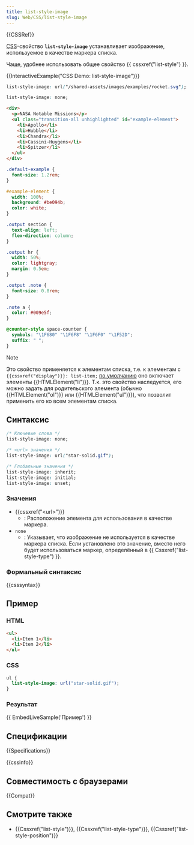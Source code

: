```yaml
---
title: list-style-image
slug: Web/CSS/list-style-image
---
```


{{CSSRef}}

[CSS](/ru/docs/Web/CSS)-свойство **`list-style-image`** устанавливает изображение, используемое в качестве маркера списка.

Чаще, удобнее использовать общее свойство {{ cssxref("list-style") }}.

{{InteractiveExample("CSS Demo: list-style-image")}}

```css interactive-example-choice
list-style-image: url("/shared-assets/images/examples/rocket.svg");
```

```css interactive-example-choice
list-style-image: none;
```

```html interactive-example
<div>
  <p>NASA Notable Missions</p>
  <ul class="transition-all unhighlighted" id="example-element">
    <li>Apollo</li>
    <li>Hubble</li>
    <li>Chandra</li>
    <li>Cassini-Huygens</li>
    <li>Spitzer</li>
  </ul>
</div>
```

```css interactive-example
.default-example {
  font-size: 1.2rem;
}

#example-element {
  width: 100%;
  background: #be094b;
  color: white;
}

.output section {
  text-align: left;
  flex-direction: column;
}

.output hr {
  width: 50%;
  color: lightgray;
  margin: 0.5em;
}

.output .note {
  font-size: 0.8rem;
}

.note a {
  color: #009e5f;
}

@counter-style space-counter {
  symbols: "\1F680" "\1F6F8" "\1F6F0" "\1F52D";
  suffix: " ";
}
```

> [!NOTE]
> Это свойство применяется к элементам списка, т.е. к элементам с `{{cssxref("display")}}: list-item;` [по умолчанию](https://www.w3.org/TR/html5/rendering.html#lists) оно включает элементы {{HTMLElement("li")}}. Т.к. это свойство наследуется, его можно задать для родительского элемента (обычно {{HTMLElement("ol")}} или {{HTMLElement("ul")}}), что позволит применить его ко всем элементам списка.

## Синтаксис

```css
/* Ключевые слова */
list-style-image: none;

/* <url> значения */
list-style-image: url("star-solid.gif");

/* Глобальные значения */
list-style-image: inherit;
list-style-image: initial;
list-style-image: unset;
```

### Значения

- {{cssxref("&lt;url&gt;")}}
  - : Расположение элемента для использования в качестве маркера.
- `none`
  - : Указывает, что изображение не используется в качестве маркера списка. Если установлено это значение, вместо него будет использоваться маркер, определённый в {{ Cssxref("list-style-type") }}.

### Формальный синтаксис

{{csssyntax}}

## Пример

### HTML

```html
<ul>
  <li>Item 1</li>
  <li>Item 2</li>
</ul>
```

### CSS

```css
ul {
  list-style-image: url("star-solid.gif");
}
```

### Результат

{{ EmbedLiveSample('Пример') }}

## Спецификации

{{Specifications}}

{{cssinfo}}

## Совместимость с браузерами

{{Compat}}

## Смотрите также

- {{Cssxref("list-style")}}, {{Cssxref("list-style-type")}}, {{Cssxref("list-style-position")}}
